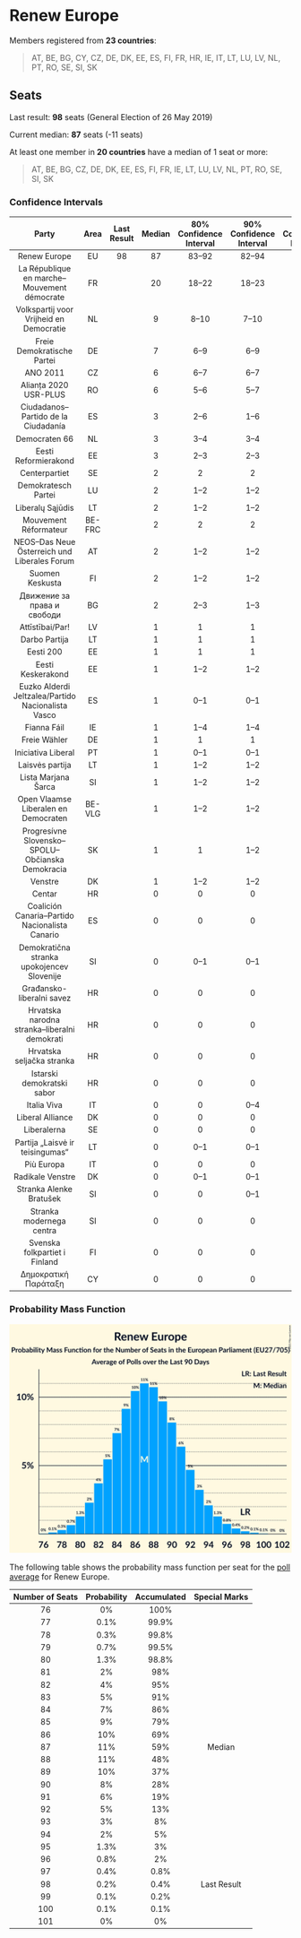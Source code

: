 # Renew Europe

Members registered from **23 countries**:

> AT, BE, BG, CY, CZ, DE, DK, EE, ES, FI, FR, HR, IE, IT, LT, LU, LV, NL, PT, RO, SE, SI, SK

## Seats

Last result: **98** seats (General Election of 26 May 2019)

Current median: **87** seats (-11 seats)

At least one member in **20 countries** have a median of 1 seat or more:

> AT, BE, BG, CZ, DE, DK, EE, ES, FI, FR, IE, LT, LU, LV, NL, PT, RO, SE, SI, SK

### Confidence Intervals

| Party | Area | Last Result | Median | 80% Confidence Interval | 90% Confidence Interval | 95% Confidence Interval | 99% Confidence Interval |
|:-----:|:----:|:-----------:|:------:|:-----------------------:|:-----------------------:|:-----------------------:|:-----------------------:|
| Renew Europe | EU | 98 | 87 | 83–92 | 82–94 | 81–95 | 78–97 |
| La République en marche–Mouvement démocrate | FR | | 20 | 18–22 | 18–23 | 18–23 | 18–24 |
| Volkspartij voor Vrijheid en Democratie | NL | | 9 | 8–10 | 7–10 | 7–10 | 6–10 |
| Freie Demokratische Partei | DE | | 7 | 6–9 | 6–9 | 6–10 | 5–11 |
| ANO 2011 | CZ | | 6 | 6–7 | 6–7 | 6–8 | 5–8 |
| Alianța 2020 USR-PLUS | RO | | 6 | 5–6 | 5–7 | 5–7 | 4–7 |
| Ciudadanos–Partido de la Ciudadanía | ES | | 3 | 2–6 | 1–6 | 1–6 | 1–6 |
| Democraten 66 | NL | | 3 | 3–4 | 3–4 | 3–4 | 2–4 |
| Eesti Reformierakond | EE | | 3 | 2–3 | 2–3 | 2–3 | 2–4 |
| Centerpartiet | SE | | 2 | 2 | 2 | 1–3 | 1–3 |
| Demokratesch Partei | LU | | 2 | 1–2 | 1–2 | 1–2 | 1–2 |
| Liberalų Sąjūdis | LT | | 2 | 1–2 | 1–2 | 1–2 | 1–2 |
| Mouvement Réformateur | BE-FRC | | 2 | 2 | 2 | 2 | 1–2 |
| NEOS–Das Neue Österreich und Liberales Forum | AT | | 2 | 1–2 | 1–2 | 1–2 | 1–3 |
| Suomen Keskusta | FI | | 2 | 1–2 | 1–2 | 1–2 | 1–2 |
| Движение за права и свободи | BG | | 2 | 2–3 | 1–3 | 1–3 | 1–3 |
| Attīstībai/Par! | LV | | 1 | 1 | 1 | 1 | 1 |
| Darbo Partija | LT | | 1 | 1 | 1 | 0–2 | 0–2 |
| Eesti 200 | EE | | 1 | 1 | 1 | 1 | 0–2 |
| Eesti Keskerakond | EE | | 1 | 1–2 | 1–2 | 1–2 | 1–2 |
| Euzko Alderdi Jeltzalea/Partido Nacionalista Vasco | ES | | 1 | 0–1 | 0–1 | 0–1 | 0–2 |
| Fianna Fáil | IE | | 1 | 1–4 | 1–4 | 1–4 | 1–4 |
| Freie Wähler | DE | | 1 | 1 | 1 | 1 | 0–2 |
| Iniciativa Liberal | PT | | 1 | 0–1 | 0–1 | 0–1 | 0–2 |
| Laisvės partija | LT | | 1 | 1–2 | 1–2 | 1–2 | 1–2 |
| Lista Marjana Šarca | SI | | 1 | 1–2 | 1–2 | 1–2 | 1–3 |
| Open Vlaamse Liberalen en Democraten | BE-VLG | | 1 | 1–2 | 1–2 | 1–2 | 1–2 |
| Progresívne Slovensko–SPOLU–Občianska Demokracia | SK | | 1 | 1 | 1–2 | 0–2 | 0–2 |
| Venstre | DK | | 1 | 1–2 | 1–2 | 1–2 | 1–2 |
| Centar | HR | | 0 | 0 | 0 | 0 | 0 |
| Coalición Canaria–Partido Nacionalista Canario | ES | | 0 | 0 | 0 | 0–1 | 0–1 |
| Demokratična stranka upokojencev Slovenije | SI | | 0 | 0–1 | 0–1 | 0–1 | 0–1 |
| Građansko-liberalni savez | HR | | 0 | 0 | 0 | 0 | 0 |
| Hrvatska narodna stranka–liberalni demokrati | HR | | 0 | 0 | 0 | 0 | 0 |
| Hrvatska seljačka stranka | HR | | 0 | 0 | 0 | 0 | 0 |
| Istarski demokratski sabor | HR | | 0 | 0 | 0 | 0 | 0 |
| Italia Viva | IT | | 0 | 0 | 0–4 | 0–4 | 0–5 |
| Liberal Alliance | DK | | 0 | 0 | 0 | 0 | 0 |
| Liberalerna | SE | | 0 | 0 | 0 | 0 | 0–1 |
| Partija „Laisvė ir teisingumas“ | LT | | 0 | 0–1 | 0–1 | 0–1 | 0–1 |
| Più Europa | IT | | 0 | 0 | 0 | 0 | 0 |
| Radikale Venstre | DK | | 0 | 0–1 | 0–1 | 0–1 | 0–1 |
| Stranka Alenke Bratušek | SI | | 0 | 0 | 0–1 | 0–1 | 0–1 |
| Stranka modernega centra | SI | | 0 | 0 | 0 | 0 | 0 |
| Svenska folkpartiet i Finland | FI | | 0 | 0 | 0 | 0 | 0–1 |
| Δημοκρατική Παράταξη | CY | | 0 | 0 | 0 | 0–1 | 0–1 |

### Probability Mass Function

![Graph with seats probability mass function not yet produced](average-2021-03-31-seats-pmf-reneweurope.png "Seats Probability Mass Function")

The following table shows the probability mass function per seat for the [poll average](average-2021-03-31.html) for Renew Europe.

| Number of Seats | Probability | Accumulated | Special Marks |
|:---------------:|:-----------:|:-----------:|:-------------:|
| 76 | 0% | 100% |  |
| 77 | 0.1% | 99.9% |  |
| 78 | 0.3% | 99.8% |  |
| 79 | 0.7% | 99.5% |  |
| 80 | 1.3% | 98.8% |  |
| 81 | 2% | 98% |  |
| 82 | 4% | 95% |  |
| 83 | 5% | 91% |  |
| 84 | 7% | 86% |  |
| 85 | 9% | 79% |  |
| 86 | 10% | 69% |  |
| 87 | 11% | 59% | Median |
| 88 | 11% | 48% |  |
| 89 | 10% | 37% |  |
| 90 | 8% | 28% |  |
| 91 | 6% | 19% |  |
| 92 | 5% | 13% |  |
| 93 | 3% | 8% |  |
| 94 | 2% | 5% |  |
| 95 | 1.3% | 3% |  |
| 96 | 0.8% | 2% |  |
| 97 | 0.4% | 0.8% |  |
| 98 | 0.2% | 0.4% | Last Result |
| 99 | 0.1% | 0.2% |  |
| 100 | 0.1% | 0.1% |  |
| 101 | 0% | 0% |  |


